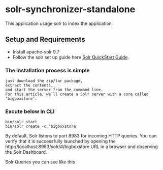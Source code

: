 # solr-synchronizer-standalone
This application usage solr to index the application

## Setup and Requirements
* Install apache-solr 9.7
* Follow the solr set up guide here [Solr QuickStart Guide](https://solr.apache.org/guide/solr/latest/getting-started/solr-tutorial.html).

### The installation process is simple 
    just download the zip/tar package, 
    extract the contents, 
    and start the server from the command line. 
    For this article, we’ll create a Solr server with a core called ‘bigboxstore’:

### Excute below in CLI
    bin/solr start
    bin/solr create -c 'bigboxstore'

By default, Solr listens to port 8983 for incoming HTTP queries. You can verify that it is successfully launched by opening the http://localhost:8983/solr/#/bigboxstore URL in a browser and observing the Solr Dashboard.

Solr Queries you can see like this 
    